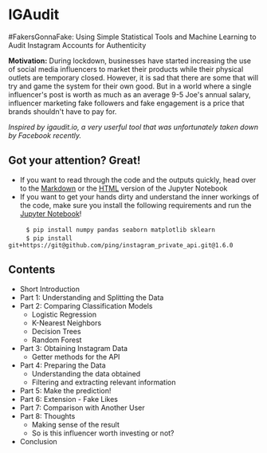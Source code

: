 # IGAudit
 #FakersGonnaFake: Using Simple Statistical Tools and Machine Learning to Audit Instagram Accounts for Authenticity

**Motivation:** During lockdown, businesses have started increasing the use of social media influencers to market their products while their physical outlets are temporary closed. However, it is sad that there are some that will try and game the system for their own good. But in a world where a single influencer's post is worth as much as an average 9-5 Joe's annual salary, influencer marketing fake followers and fake engagement is a price that brands shouldn't have to pay for.

*Inspired by igaudit.io, a very userful tool that was unfortunately taken down by Facebook recently.*

## Got your attention? Great!
- If you want to read through the code and the outputs quickly, head over to the [Markdown](https://github.com/athiyadeviyani/IGAudit/blob/master/IGAudit_mdfiles/IGAudit.md) or the [HTML](https://igaudit-by-tia.glitch.me/) version of the Jupyter Notebook
- If you want to get your hands dirty and understand the inner workings of the code, make sure you install the following requirements and run the [Jupyter Notebook](https://github.com/athiyadeviyani/IGAudit/blob/master/IGAudit.ipynb)!

&nbsp;&nbsp;&nbsp;&nbsp;&nbsp;&nbsp;&nbsp;&nbsp;&nbsp;``$ pip install numpy pandas seaborn matplotlib sklearn``
<br>&nbsp;&nbsp;&nbsp;&nbsp;&nbsp;&nbsp;&nbsp;&nbsp;&nbsp;``$ pip install git+https://git@github.com/ping/instagram_private_api.git@1.6.0``

## Contents
- Short Introduction
- Part 1: Understanding and Splitting the Data
- Part 2: Comparing Classification Models 
  - Logistic Regression
  - K-Nearest Neighbors
  - Decision Trees
  - Random Forest
- Part 3: Obtaining Instagram Data
  - Getter methods for the API
- Part 4: Preparing the Data
  - Understanding the data obtained
  - Filtering and extracting relevant information
- Part 5: Make the prediction!
- Part 6: Extension - Fake Likes
- Part 7: Comparison with Another User
- Part 8: Thoughts
  - Making sense of the result
  - So is this influencer worth investing or not?
- Conclusion
